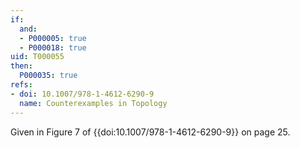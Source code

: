 ```yaml
---
if:
  and:
  - P000005: true
  - P000018: true
uid: T000055
then:
  P000035: true
refs:
- doi: 10.1007/978-1-4612-6290-9
  name: Counterexamples in Topology
---
```

Given in Figure 7 of {{doi:10.1007/978-1-4612-6290-9}} on page 25.
